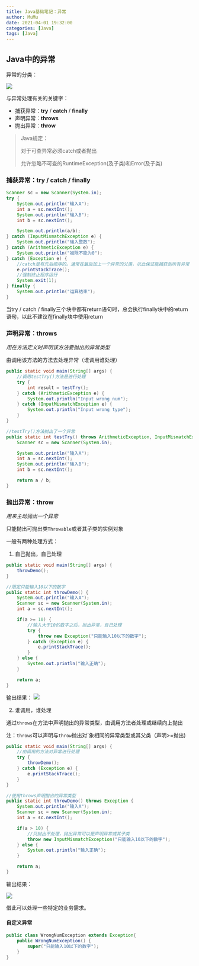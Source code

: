 ```yaml
---
title: Java基础笔记：异常
author: MuMu
date: 2021-04-01 19:32:00
categories: [Java]
tags: [Java]
---
```


## Java中的异常

异常的分类：

![](https://cdn.jsdelivr.net/gh/piggy925/BlogAssets@main/uPic/Jbasic-3.jpg)

与异常处理有关的关键字：

+ 捕获异常：**try** / **catch** / **finally**
+ 声明异常：**throws**
+ 抛出异常：**throw**

> Java规定：
>
> 对于可查异常必须catch或者抛出
>
> 允许忽略不可查的RuntimeException(及子类)和Error(及子类)

### 捕获异常：try / catch / finally

````java
Scanner sc = new Scanner(System.in);
try {
    System.out.println("输入A");
    int a = sc.nextInt();
    System.out.println("输入B");
    int b = sc.nextInt();

    System.out.println(a/b);
} catch (InputMismatchException e) {
    System.out.println("输入整数");
} catch (ArithmeticException e) {
    System.out.println("被除不能为0");
} catch (Exception e) {
    //catch是有先后顺序的。通常在最后加上一个异常的父类，以此保证能捕获到所有异常
    e.printStackTrace();
    //强制终止程序运行
    System.exit(1);
} finally {
    System.out.println("运算结束");
}
````

当try / catch / finally三个块中都有return语句时，总会执行finally块中的return语句，以此不建议在finally块中使用return

### 声明异常：throws

*用在方法定义时声明该方法要抛出的异常类型*

由调用该方法的方法去处理异常（谁调用谁处理）

```java
public static void main(String[] args) {
    //调用testTry()方法是进行处理
    try {
        int result = testTry();
    } catch (ArithmeticException e) {
        System.out.println("Input wrong num");
    } catch (InputMismatchException e) {
        System.out.println("Input wrong type");
    }
}

//testTry()方法抛出了一个异常
public static int testTry() throws ArithmeticException, InputMismatchException {
    Scanner sc = new Scanner(System.in);

    System.out.println("输入A");
    int a = sc.nextInt();
    System.out.println("输入B");
    int b = sc.nextInt();

    return a / b;
}
```

### **抛出异常：throw**

*用来主动抛出一个异常*

只能抛出可抛出类`Throwable`或者其子类的实例对象

一般有两种处理方式：

1. 自己抛出，自己处理

  ```java
  public static void main(String[] args) {
      throwDemo();
  }

  //限定只能输入10以下的数字
  public static int throwDemo() {
      System.out.println("输入A");
      Scanner sc = new Scanner(System.in);
      int a = sc.nextInt();

      if(a >= 10) {
          //输入大于10的数字之后，抛出异常，自己处理
          try {
              throw new Exception("只能输入10以下的数字");
          } catch (Exception e) {
              e.printStackTrace();
          }
      } else {
          System.out.println("输入正确");
      }

      return a;
  }
  ```

  输出结果：
  ![](https://cdn.jsdelivr.net/gh/piggy925/BlogAssets@main/uPic/Jbasic-1.png)

2. 谁调用，谁处理

通过`throws`在方法中声明抛出的异常类型，由调用方法者处理或继续向上抛出

 注：`throws`可以声明与`throw`抛出对`象相同的异常类型或其父类（声明>=抛出)

  ````java
  public static void main(String[] args) {
      //由调用的方法对异常进行处理
      try {
          throwDemo();
      } catch (Exception e) {
          e.printStackTrace();
      }
  }

  //使用throws声明抛出的异常类型
  public static int throwDemo() throws Exception {
      System.out.println("输入A");
      Scanner sc = new Scanner(System.in);
      int a = sc.nextInt();

      if(a > 10) {
          //只抛出不处理，抛出异常可以是声明异常或其子类
          throw new InputMismatchException("只能输入10以下的数字");
      } else {
          System.out.println("输入正确");
      }

      return a;
  }
  ````

  输出结果：

  ![](https://cdn.jsdelivr.net/gh/piggy925/BlogAssets@main/uPic/Jbasic-2.png)

借此可以处理一些特定的业务需求。

#### 自定义异常

```java
public class WrongNumException extends Exception{
    public WrongNumException() {
        super("只能输入10以下的数字");
    }
}
```
